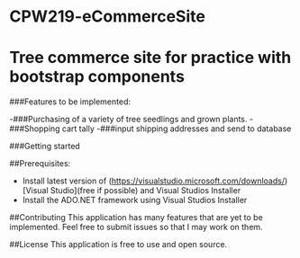 # CPW219-eCommerceSite

# Tree commerce site for practice with bootstrap components
###Features to be implemented:

-###Purchasing of a variety of tree seedlings and grown plants.
-###Shopping cart tally
-###input shipping addresses and send to database

###Getting started

##Prerequisites:
- Install latest version of (https://visualstudio.microsoft.com/downloads/)[Visual Studio](free if possible) and Visual Studios Installer
- Install the ADO.NET framework using Visual Studios Installer

##Contributing
  This application has many features that are yet to be implemented. Feel free to submit issues   so that I may work on them.
  
##License
 This application is free to use and open source. 
